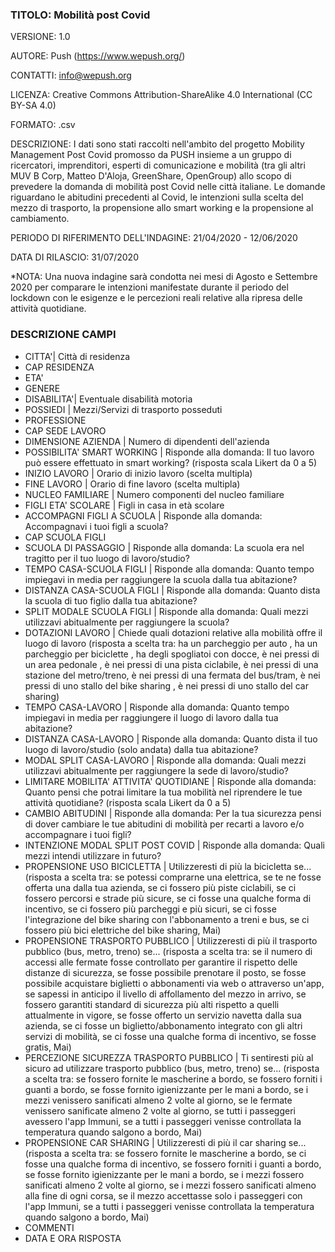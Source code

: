 ### TITOLO: Mobilità post Covid
VERSIONE: 1.0

AUTORE: Push (https://www.wepush.org/)

CONTATTI: info@wepush.org 

LICENZA: Creative Commons Attribution-ShareAlike 4.0 International (CC BY-SA 4.0)

FORMATO: .csv

DESCRIZIONE: I dati sono stati raccolti nell'ambito del progetto Mobility Management Post Covid promosso da PUSH insieme a un gruppo di ricercatori, imprenditori, esperti di comunicazione e mobilità (tra gli altri MUV B Corp, Matteo D'Aloja, GreenShare, OpenGroup) allo scopo di prevedere la domanda di mobilità post Covid nelle città italiane. 
Le domande riguardano le abitudini precedenti al Covid, le intenzioni sulla scelta del mezzo di trasporto, la propensione allo smart working e la propensione al cambiamento. 

PERIODO DI RIFERIMENTO DELL'INDAGINE: 21/04/2020 - 12/06/2020

DATA DI RILASCIO: 31/07/2020

*NOTA: Una nuova indagine sarà condotta nei mesi di Agosto e Settembre 2020 per comparare le intenzioni manifestate durante il periodo del lockdown con le esigenze e le percezioni reali relative alla ripresa delle attività quotidiane.   

### DESCRIZIONE CAMPI

- CITTA'| Città di residenza	
- CAP RESIDENZA 
- ETA'	
- GENERE	
- DISABILITA'| Eventuale disabilità motoria	
- POSSIEDI | Mezzi/Servizi di trasporto posseduti
- PROFESSIONE
- CAP SEDE LAVORO	
- DIMENSIONE AZIENDA | Numero di dipendenti dell'azienda	
- POSSIBILITA' SMART WORKING | Risponde alla domanda: Il tuo lavoro può essere effettuato in smart working? (risposta scala Likert da 0 a 5)	
- INIZIO LAVORO | Orario di inizio lavoro (scelta multipla)	
- FINE LAVORO | Orario di fine lavoro (scelta multipla)	
- NUCLEO FAMILIARE | Numero componenti del nucleo familiare	
- FIGLI ETA' SCOLARE | Figli in casa in età scolare	
- ACCOMPAGNI FIGLI A SCUOLA | Risponde alla domanda: Accompagnavi i tuoi figli a scuola?
- CAP SCUOLA FIGLI 	
- SCUOLA DI PASSAGGIO | Risponde alla domanda: La scuola era nel tragitto per il tuo luogo di lavoro/studio?	
- TEMPO CASA-SCUOLA FIGLI | Risponde alla domanda: Quanto tempo impiegavi in media per raggiungere la scuola dalla tua abitazione?
- DISTANZA CASA-SCUOLA FIGLI | Risponde alla domanda: Quanto dista la scuola di tuo figlio dalla tua abitazione? 
- SPLIT MODALE SCUOLA FIGLI | Risponde alla domanda: Quali mezzi utilizzavi abitualmente per raggiungere la scuola? 	
- DOTAZIONI LAVORO | Chiede quali dotazioni relative alla mobilità offre il luogo di lavoro (risposta a scelta tra: ha un parcheggio per auto
, ha un parcheggio per biciclette
, ha degli spogliatoi con docce, è nei pressi di un area pedonale
, è nei pressi di una pista ciclabile, è nei pressi di una stazione del metro/treno, è nei pressi di una fermata del bus/tram, è nei pressi di uno stallo del bike sharing
, è nei pressi di uno stallo del car sharing)	
- TEMPO CASA-LAVORO | Risponde alla domanda: Quanto tempo impiegavi in media per raggiungere il luogo di lavoro dalla tua abitazione?	
- DISTANZA CASA-LAVORO | Risponde alla domanda: Quanto dista il tuo luogo di lavoro/studio (solo andata) dalla tua abitazione?
- MODAL SPLIT CASA-LAVORO | Risponde alla domanda: Quali mezzi utilizzavi abitualmente per raggiungere la sede di lavoro/studio?
- LIMITARE MOBILITA' ATTIVITA' QUOTIDIANE | Risponde alla domanda: Quanto pensi che potrai limitare la tua mobilità nel riprendere le tue attività quotidiane? (risposta scala Likert da 0 a 5)	
- CAMBIO ABITUDINI | Risponde alla domanda: Per la tua sicurezza pensi di dover cambiare le tue abitudini di mobilità per recarti a lavoro e/o accompagnare i tuoi figli? 	 
- INTENZIONE MODAL SPLIT POST COVID | Risponde alla domanda: Quali mezzi intendi utilizzare in futuro?	
- PROPENSIONE USO BICICLETTA | Utilizzeresti di più la bicicletta se... (risposta a scelta tra: se potessi comprarne una elettrica, se te ne fosse offerta una dalla tua azienda, se ci fossero più piste ciclabili, se ci fossero percorsi e strade più sicure, se ci fosse una qualche forma di incentivo, se ci fossero più parcheggi e più sicuri, se ci fosse l'integrazione del bike sharing con l'abbonamento a treni e bus, se ci fossero più bici elettriche del bike sharing, Mai)
- PROPENSIONE TRASPORTO PUBBLICO | Utilizzeresti di più il trasporto pubblico (bus, metro, treno) se...	(risposta a scelta tra: se il numero di accessi alle fermate fosse controllato per garantire il rispetto delle distanze di sicurezza, se fosse possibile prenotare il posto, se fosse possibile acquistare biglietti o abbonamenti via web o attraverso un'app, se sapessi in anticipo il livello di affollamento del mezzo in arrivo, se fossero garantiti standard di sicurezza più alti rispetto a quelli attualmente in vigore, se fosse offerto un servizio navetta dalla sua azienda, se ci fosse un biglietto/abbonamento integrato con gli altri servizi di mobilità, se ci fosse una qualche forma di incentivo, se fosse gratis, Mai)	
- PERCEZIONE SICUREZZA TRASPORTO PUBBLICO | Ti sentiresti più al sicuro ad utilizzare trasporto pubblico (bus, metro, treno) se... (risposta a scelta tra: se fossero fornite le mascherine a bordo, se fossero forniti i guanti a bordo, se fosse fornito igienizzante per le mani a bordo, se i mezzi venissero sanificati almeno 2 volte al giorno, se le fermate venissero sanificate almeno 2 volte al giorno, se tutti i passeggeri avessero l'app Immuni, se a tutti i passeggeri venisse controllata la temperatura quando salgono a bordo, Mai) 	
- PROPENSIONE CAR SHARING | Utilizzeresti di più il car sharing se... (risposta a scelta tra: se fossero fornite le mascherine a bordo, se ci fosse una qualche forma di incentivo, se fossero forniti i guanti a bordo, se fosse fornito igienizzante per le mani a bordo, se i mezzi fossero sanificati almeno 2 volte al giorno, se i mezzi fossero sanificati almeno alla fine di ogni corsa, se il mezzo accettasse solo i passeggeri con l'app Immuni, se a tutti i passeggeri venisse controllata la temperatura quando salgono a bordo, Mai)	
- COMMENTI
- DATA E ORA RISPOSTA
